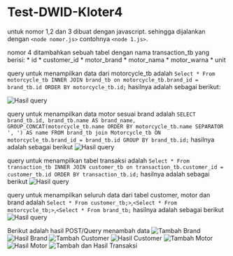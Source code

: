 # Test-DWID-Kloter4

untuk nomor 1,2 dan 3 dibuat dengan javascript. sehingga dijalankan dengan `<node nomor.js>` contohnya `<node 1.js>`.

nomor 4 ditambahkan sebuah tabel dengan nama transaction_tb yang berisi:
    * id
    * customer_id
    * motor_brand
    * motor_nama
    * motor_warna
    * unit

query untuk menampilkan data dari motorcycle_tb adalah `Select * From motorcycle_tb INNER JOIN brand_tb on motorcycle_tb.brand_id = brand_tb.id ORDER BY motorcycle_tb.id;`
hasilnya adalah sebagai berikut:

![Hasil query](https://github.com/hasbimsdd27/Test-DWID-Kloter4/images/menampilkanSeluruhTbMotor.png)

query untuk menampilkan data motor sesuai brand adalah `SELECT brand_tb.id, brand_tb.name AS brand_name, GROUP_CONCAT(motorcycle_tb.name ORDER BY motorcycle_tb.name SEPARATOR ', ') AS name FROM brand_tb join Motorcycle_tb ON motorcycle_tb.brand_id = brand_tb.id GROUP BY brand_tb.id;`
hasilnya adalah sebagai berikut
![Hasil query](https://github.com/hasbimsdd27/Test-DWID-Kloter4/images/menampilkanMotorBerdasarkanBrand.png)

query untuk menampilkan tabel transaksi adalah `Select * From transaction_tb INNER JOIN customer_tb on transaction_tb.customer_id = customer_tb.id ORDER BY transaction_tb.id;`
hasilnya adalah sebagai berikut
![Hasil query](https://github.com/hasbimsdd27/Test-DWID-Kloter4/images/penambahanTbTransaksidanViewTransaksi.png)

query untuk menampilkan seluruh data dari tabel customer, motor dan brand adalah `Select * From customer_tb;>`,`<Select * From motorcycle_tb;>`,`<Select * From brand_tb;`
hasilnya adalah sebagai berikut
![Hasil query](https://github.com/hasbimsdd27/Test-DWID-Kloter4/images/screenshot(33).png)

Berikut adalah hasil POST/Query menambah data 
![Tambah Brand](https://github.com/hasbimsdd27/Test-DWID-Kloter4/images/tabahBrand.png)
![Hasil Brand](https://github.com/hasbimsdd27/Test-DWID-Kloter4/images/hasilTambahBrad.png)
![Tambah Customer](https://github.com/hasbimsdd27/Test-DWID-Kloter4/images/tambahCustomer.png)
![Hasil Customer](https://github.com/hasbimsdd27/Test-DWID-Kloter4/images/hasilTambahCustomer.png)
![Tambah Motor](https://github.com/hasbimsdd27/Test-DWID-Kloter4/images/tambahMotor.png)
![Hasil Motor](https://github.com/hasbimsdd27/Test-DWID-Kloter4/images/menampilkanSeluruhTbMotor.png)
![Tambah dan Hasil Transaksi](https://github.com/hasbimsdd27/Test-DWID-Kloter4/images/penambahanTbTransaksidanViewTbTransaksi.png)


